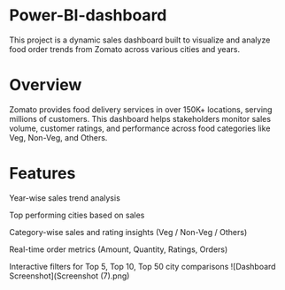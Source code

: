 # Power-BI-dashboard
This project is a dynamic sales dashboard built to visualize and analyze food order trends from Zomato across various cities and years.
# Overview
Zomato provides food delivery services in over 150K+ locations, serving millions of customers. This dashboard helps stakeholders monitor sales volume, customer ratings, and performance across food categories like Veg, Non-Veg, and Others.
# Features
Year-wise sales trend analysis

 Top performing cities based on sales

 Category-wise sales and rating insights (Veg / Non-Veg / Others)

 Real-time order metrics (Amount, Quantity, Ratings, Orders)

 Interactive filters for Top 5, Top 10, Top 50 city comparisons
 ![Dashboard Screenshot](Screenshot (7).png)
